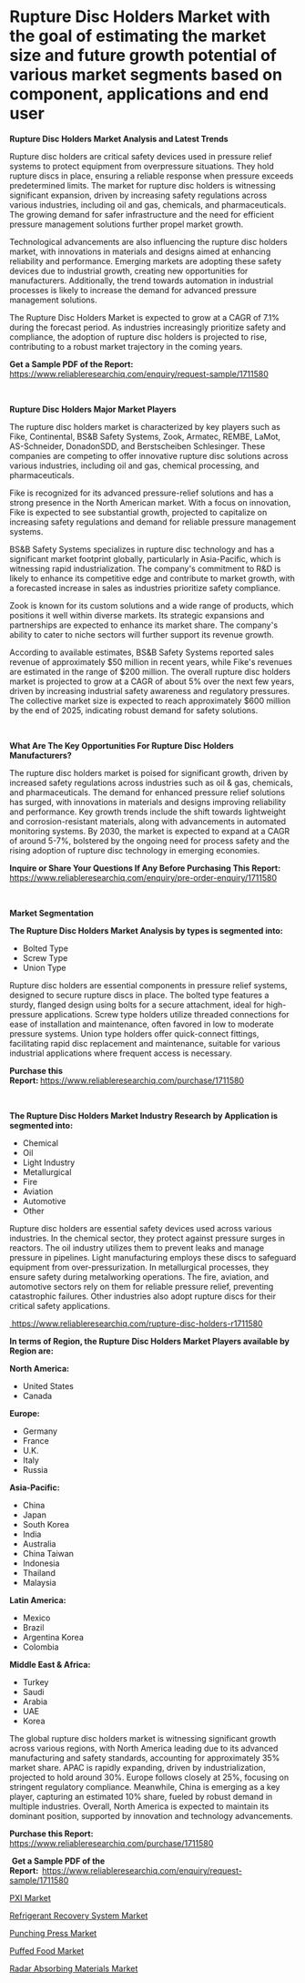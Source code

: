 <p><h1>Rupture Disc Holders Market with the goal of estimating the market size and future growth potential of various market segments based on component, applications and end user</h1></p><p><strong>Rupture Disc Holders Market Analysis and Latest Trends</strong></p>
<p><p>Rupture disc holders are critical safety devices used in pressure relief systems to protect equipment from overpressure situations. They hold rupture discs in place, ensuring a reliable response when pressure exceeds predetermined limits. The market for rupture disc holders is witnessing significant expansion, driven by increasing safety regulations across various industries, including oil and gas, chemicals, and pharmaceuticals. The growing demand for safer infrastructure and the need for efficient pressure management solutions further propel market growth.</p><p>Technological advancements are also influencing the rupture disc holders market, with innovations in materials and designs aimed at enhancing reliability and performance. Emerging markets are adopting these safety devices due to industrial growth, creating new opportunities for manufacturers. Additionally, the trend towards automation in industrial processes is likely to increase the demand for advanced pressure management solutions.</p><p>The Rupture Disc Holders Market is expected to grow at a CAGR of 7.1% during the forecast period. As industries increasingly prioritize safety and compliance, the adoption of rupture disc holders is projected to rise, contributing to a robust market trajectory in the coming years.</p></p>
<p><strong>Get a Sample PDF of the Report:&nbsp;</strong> <a href="https://www.reliableresearchiq.com/enquiry/request-sample/1711580?utm_campaign=1732&utm_medium=2&utm_source=Github&utm_content=ia&utm_term=22102024&utm_id=rupture-disc-holders">https://www.reliableresearchiq.com/enquiry/request-sample/1711580</a></p>
<p>&nbsp;</p>
<p><strong>Rupture Disc Holders Major Market Players</strong></p>
<p><p>The rupture disc holders market is characterized by key players such as Fike, Continental, BS&B Safety Systems, Zook, Armatec, REMBE, LaMot, AS-Schneider, DonadonSDD, and Berstscheiben Schlesinger. These companies are competing to offer innovative rupture disc solutions across various industries, including oil and gas, chemical processing, and pharmaceuticals.</p><p>Fike is recognized for its advanced pressure-relief solutions and has a strong presence in the North American market. With a focus on innovation, Fike is expected to see substantial growth, projected to capitalize on increasing safety regulations and demand for reliable pressure management systems.</p><p>BS&B Safety Systems specializes in rupture disc technology and has a significant market footprint globally, particularly in Asia-Pacific, which is witnessing rapid industrialization. The company's commitment to R&D is likely to enhance its competitive edge and contribute to market growth, with a forecasted increase in sales as industries prioritize safety compliance.</p><p>Zook is known for its custom solutions and a wide range of products, which positions it well within diverse markets. Its strategic expansions and partnerships are expected to enhance its market share. The company's ability to cater to niche sectors will further support its revenue growth.</p><p>According to available estimates, BS&B Safety Systems reported sales revenue of approximately $50 million in recent years, while Fike's revenues are estimated in the range of $200 million. The overall rupture disc holders market is projected to grow at a CAGR of about 5% over the next few years, driven by increasing industrial safety awareness and regulatory pressures. The collective market size is expected to reach approximately $600 million by the end of 2025, indicating robust demand for safety solutions.</p></p>
<p>&nbsp;</p>
<p><strong>What Are The Key Opportunities For Rupture Disc Holders Manufacturers?</strong></p>
<p><p>The rupture disc holders market is poised for significant growth, driven by increased safety regulations across industries such as oil & gas, chemicals, and pharmaceuticals. The demand for enhanced pressure relief solutions has surged, with innovations in materials and designs improving reliability and performance. Key growth trends include the shift towards lightweight and corrosion-resistant materials, along with advancements in automated monitoring systems. By 2030, the market is expected to expand at a CAGR of around 5-7%, bolstered by the ongoing need for process safety and the rising adoption of rupture disc technology in emerging economies.</p></p>
<p><strong>Inquire or Share Your Questions If Any Before Purchasing This Report:</strong> <a href="https://www.reliableresearchiq.com/enquiry/pre-order-enquiry/1711580?utm_campaign=1732&utm_medium=2&utm_source=Github&utm_content=ia&utm_term=22102024&utm_id=rupture-disc-holders">https://www.reliableresearchiq.com/enquiry/pre-order-enquiry/1711580</a></p>
<p>&nbsp;</p>
<p><strong>Market Segmentation</strong></p>
<p><strong>The Rupture Disc Holders Market Analysis by types is segmented into:</strong></p>
<p><ul><li>Bolted Type</li><li>Screw Type</li><li>Union Type</li></ul></p>
<p><p>Rupture disc holders are essential components in pressure relief systems, designed to secure rupture discs in place. The bolted type features a sturdy, flanged design using bolts for a secure attachment, ideal for high-pressure applications. Screw type holders utilize threaded connections for ease of installation and maintenance, often favored in low to moderate pressure systems. Union type holders offer quick-connect fittings, facilitating rapid disc replacement and maintenance, suitable for various industrial applications where frequent access is necessary.</p></p>
<p><strong>Purchase this Report:&nbsp;</strong><a href="https://www.reliableresearchiq.com/purchase/1711580?utm_campaign=1732&utm_medium=2&utm_source=Github&utm_content=ia&utm_term=22102024&utm_id=rupture-disc-holders">https://www.reliableresearchiq.com/purchase/1711580</a></p>
<p>&nbsp;</p>
<p><strong>The Rupture Disc Holders Market Industry Research by Application is segmented into:</strong></p>
<p><ul><li>Chemical</li><li>Oil</li><li>Light Industry</li><li>Metallurgical</li><li>Fire</li><li>Aviation</li><li>Automotive</li><li>Other</li></ul></p>
<p><p>Rupture disc holders are essential safety devices used across various industries. In the chemical sector, they protect against pressure surges in reactors. The oil industry utilizes them to prevent leaks and manage pressure in pipelines. Light manufacturing employs these discs to safeguard equipment from over-pressurization. In metallurgical processes, they ensure safety during metalworking operations. The fire, aviation, and automotive sectors rely on them for reliable pressure relief, preventing catastrophic failures. Other industries also adopt rupture discs for their critical safety applications.</p></p>
<p><a href="https://www.reliableresearchiq.com/rupture-disc-holders-r1711580?utm_campaign=1732&utm_medium=2&utm_source=Github&utm_content=ia&utm_term=22102024&utm_id=rupture-disc-holders">&nbsp;https://www.reliableresearchiq.com/rupture-disc-holders-r1711580</a></p>
<p><strong>In terms of Region, the Rupture Disc Holders Market Players available by Region are:</strong></p>
<p>
    <p> <strong> North America: </strong>
        <ul>
            <li>United States</li>
            <li>Canada</li>
        </ul>
        </p> 
    <p> <strong> Europe: </strong>
        <ul>
            <li>Germany</li>
            <li>France</li>
            <li>U.K.</li>
            <li>Italy</li>
            <li>Russia</li>
        </ul>
        </p> 
    <p> <strong> Asia-Pacific: </strong>
        <ul>
            <li>China</li>
            <li>Japan</li>
            <li>South Korea</li>
            <li>India</li>
            <li>Australia</li>
            <li>China Taiwan</li>
            <li>Indonesia</li>
            <li>Thailand</li>
            <li>Malaysia</li>
        </ul>
        </p> 
    <p> <strong> Latin America: </strong>
        <ul>
            <li>Mexico</li>
            <li>Brazil</li>
            <li>Argentina Korea</li>
            <li>Colombia</li>
        </ul>
        </p> 
    <p> <strong> Middle East & Africa: </strong>
        <ul>
            <li>Turkey</li>
            <li>Saudi</li>
            <li>Arabia</li>
            <li>UAE</li>
            <li>Korea</li>
        </ul>
    </p>
    </p>
<p><p>The global rupture disc holders market is witnessing significant growth across various regions, with North America leading due to its advanced manufacturing and safety standards, accounting for approximately 35% market share. APAC is rapidly expanding, driven by industrialization, projected to hold around 30%. Europe follows closely at 25%, focusing on stringent regulatory compliance. Meanwhile, China is emerging as a key player, capturing an estimated 10% share, fueled by robust demand in multiple industries. Overall, North America is expected to maintain its dominant position, supported by innovation and technology advancements.</p></p>
<p><strong>Purchase this Report: </strong><a href="https://www.reliableresearchiq.com/purchase/1711580?utm_campaign=1732&utm_medium=2&utm_source=Github&utm_content=ia&utm_term=22102024&utm_id=rupture-disc-holders">https://www.reliableresearchiq.com/purchase/1711580</a></p>
<p>&nbsp;<strong>Get a Sample PDF of the Report:&nbsp;&nbsp;</strong><a href="https://www.reliableresearchiq.com/enquiry/request-sample/1711580?utm_campaign=1732&utm_medium=2&utm_source=Github&utm_content=ia&utm_term=22102024&utm_id=rupture-disc-holders">https://www.reliableresearchiq.com/enquiry/request-sample/1711580</a></p>
<p><strong></strong></p>
<p><p><a href="https://www.linkedin.com/pulse/pxi-market-forecast-global-trends-analysis-from-2024-mac1e?utm_campaign=1732&utm_medium=2&utm_source=Github&utm_content=ia&utm_term=22102024&utm_id=rupture-disc-holders">PXI Market</a></p><p><a href="https://www.linkedin.com/pulse/comprehensive-refrigerant-recovery-system-market-report-regional-i5gcf?utm_campaign=1732&utm_medium=2&utm_source=Github&utm_content=ia&utm_term=22102024&utm_id=rupture-disc-holders">Refrigerant Recovery System Market</a></p><p><a href="https://www.linkedin.com/pulse/punching-press-market-report-product-type-end-use-application-pddje?utm_campaign=1732&utm_medium=2&utm_source=Github&utm_content=ia&utm_term=22102024&utm_id=rupture-disc-holders">Punching Press Market</a></p><p><a href="https://www.linkedin.com/pulse/puffed-food-market-research-report-exploring-size-revenue-utj3e?utm_campaign=1732&utm_medium=2&utm_source=Github&utm_content=ia&utm_term=22102024&utm_id=rupture-disc-holders">Puffed Food Market</a></p><p><a href="https://www.linkedin.com/pulse/radar-absorbing-materials-revenue-growth-report-2024-2031-cvj2e?utm_campaign=1732&utm_medium=2&utm_source=Github&utm_content=ia&utm_term=22102024&utm_id=rupture-disc-holders">Radar Absorbing Materials Market</a></p></p>